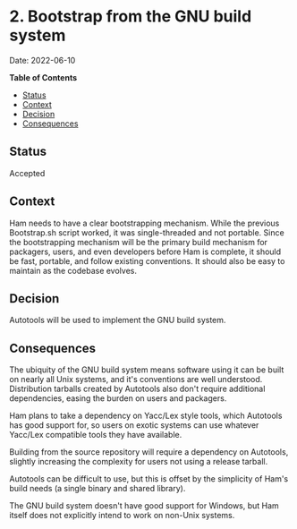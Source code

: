 # 2. Bootstrap from the GNU build system
Date: 2022-06-10

<!-- markdown-toc start - Don't edit this section. Run M-x markdown-toc-refresh-toc -->
**Table of Contents**

- [Status](#status)
- [Context](#context)
- [Decision](#decision)
- [Consequences](#consequences)

<!-- markdown-toc end -->

## Status
Accepted

## Context
Ham needs to have a clear bootstrapping mechanism. While the previous Bootstrap.sh script worked, it was single-threaded and not portable. Since the bootstrapping mechanism will be the primary build mechanism for packagers, users, and even developers before Ham is complete, it should be fast, portable, and follow existing conventions. It should also be easy to maintain as the codebase evolves.

## Decision
Autotools will be used to implement the GNU build system.

## Consequences
The ubiquity of the GNU build system means software using it can be built on nearly all Unix systems, and it's conventions are well understood. Distribution tarballs created by Autotools also don't require additional dependencies, easing the burden on users and packagers.

Ham plans to take a dependency on Yacc/Lex style tools, which Autotools has good support for, so users on exotic systems can use whatever Yacc/Lex compatible tools they have available.

Building from the source repository will require a dependency on Autotools, slightly increasing the complexity for users not using a release tarball.

Autotools can be difficult to use, but this is offset by the simplicity of Ham's build needs (a single binary and shared library).

The GNU build system doesn't have good support for Windows, but Ham itself does not explicitly intend to work on non-Unix systems.
